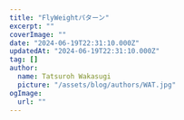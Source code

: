 ```yaml
---
title: "FlyWeightパターン"
excerpt: ""
coverImage: ""
date: "2024-06-19T22:31:10.000Z"
updatedAt: "2024-06-19T22:31:10.000Z"
tag: []
author:
  name: Tatsuroh Wakasugi
  picture: "/assets/blog/authors/WAT.jpg"
ogImage:
  url: ""
---
```

